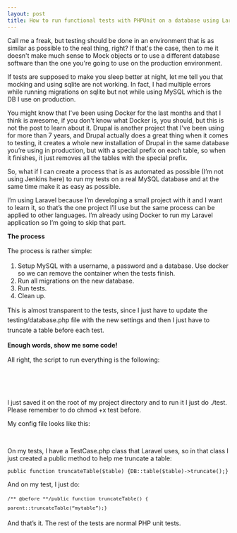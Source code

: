 ```yaml
---
layout: post
title: How to run functional tests with PHPUnit on a database using Laravel and Docker?
---
```


<p>Call me a freak, but testing should be done in an environment that is as similar as possible to the real thing, right? If that's the case, then to me it doesn't make much sense to Mock objects or to use a different database software than the one you're going to use on the production environment.&nbsp;</p><p>If tests are supposed to make you sleep better at night, let me tell you that mocking and using sqlite are not working. In fact, I had multiple errors while&nbsp;running migrations on sqlite but not while using MySQL which is the DB I use on production.&nbsp;</p><p>You might know that I've been using Docker for the last months and that I think is awesome, if you don't know what Docker is, you should, but this is not the post to learn about it. Drupal is another&nbsp;project that I've been using for more than 7 years, and Drupal actually does a great thing when it comes to testing, it creates a whole new installation of Drupal in the same database you’re using in production, but with a special prefix on each table, so when it finishes, it just removes all the tables with the special prefix.</p><p>So, what if I can create a process that is as automated as possible (I’m not using Jenkins here) to run my tests on a real MySQL database and at the same time make it as easy as possible.</p><p>I’m using Laravel because I’m developing a small project with it and I want to learn it, so that’s the one project I’ll use but the same process can be applied to other languages. I’m already using Docker to run my Laravel application so I’m going to skip that part.</p><p><strong>The process</strong></p><p><span style="line-height: 1.6em;">The process is rather simple:</span></p><ol><li>Setup MySQL with a username, a password and a database. Use docker so we can remove the container when the tests finish.</li><li>Run all migrations on the new database.</li><li>Run tests.</li><li>Clean up.</li></ol><p><span style="line-height: 1.6em;">This is almost transparent to the tests, since I just have to update the testing/database.php file with the new settings and then I just have to truncate a table before each test.</span></p><p><strong>Enough words, show me some code!</strong></p><p><span style="line-height: 1.6em;">All right, the script to run everything is the following:</span></p><p>&nbsp;</p><p>&nbsp;</p><p>I just saved it on the root of my project directory and to run it I just do ./test. Please remember to do chmod +x test before.</p><p>My config file looks like this:</p><p>&nbsp;</p><p>On my tests, I have a TestCase.php class that Laravel uses, so in that class I just created a public method to help me truncate a table:</p><p><code>public function truncateTable($table) {DB::table($table)-&gt;truncate();}</code></p><p>And on my test, I just do:</p><p><span style="font-size: 13px; line-height: 21.503999710083008px;"><code>/** @before **/public function truncateTable() { parent::truncateTable(“mytable”);}</code></span></p><p>And that’s it. The rest of the tests are normal PHP unit tests.</p>